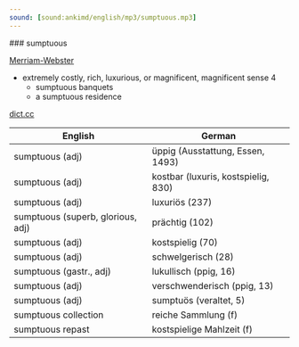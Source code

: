 ```yaml
---
sound: [sound:ankimd/english/mp3/sumptuous.mp3]
---
```


\### sumptuous

[Merriam-Webster](https://www.merriam-webster.com/dictionary/sumptuous)

- extremely costly, rich, luxurious, or magnificent, magnificent sense 4
    - sumptuous banquets
    - a sumptuous residence

[dict.cc](https://www.dict.cc/sumptuous)

| English        | German       |
| -------------- | ------------ |
| sumptuous (adj) | üppig (Ausstattung, Essen, 1493) |
| sumptuous (adj) | kostbar (luxuris, kostspielig, 830) |
| sumptuous (adj) | luxuriös (237) |
| sumptuous (superb, glorious, adj) | prächtig (102) |
| sumptuous (adj) | kostspielig (70) |
| sumptuous (adj) | schwelgerisch (28) |
| sumptuous (gastr., adj) | lukullisch (ppig, 16) |
| sumptuous (adj) | verschwenderisch (ppig, 13) |
| sumptuous (adj) | sumptuös (veraltet, 5) |
| sumptuous collection | reiche Sammlung (f) |
| sumptuous repast | kostspielige Mahlzeit (f) |
